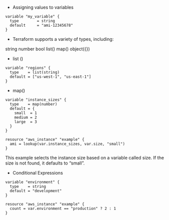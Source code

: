 - Assigning values to variables

```hcl
variable "my_variable" {
  type        = string
  default     = "ami-12345678"
}
```

- Terraform supports a variety of types, including:

string
number
bool
list()
map()
object({})

- list ()
```hcl
variable "regions" {
  type    = list(string)
  default = ["us-west-1", "us-east-1"]
}
```
- map()
```hcl
variable "instance_sizes" {
  type    = map(number)
  default = {
    small  = 1
    medium = 2
    large  = 3
  }
}

resource "aws_instance" "example" {
  ami = lookup(var.instance_sizes, var.size, "small")
}
```
This example selects the instance size based on a variable called size. If the size is not found, it defaults to “small”.

- Conditional Expressions
```hcl
variable "environment" {
  type    = string
  default = "development"
}

resource "aws_instance" "example" {
  count = var.environment == "production" ? 2 : 1
}
```

